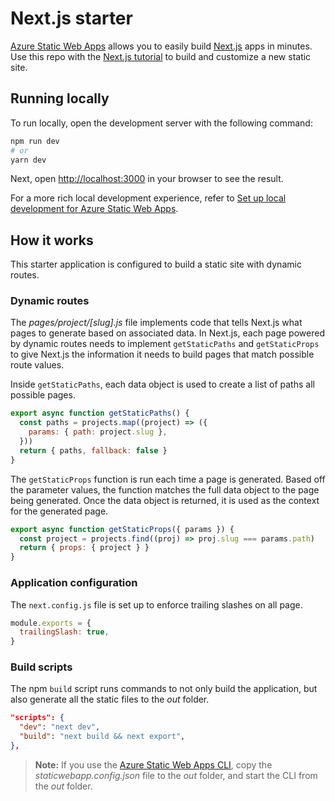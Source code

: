 # Next.js starter

[Azure Static Web Apps](https://docs.microsoft.com/azure/static-web-apps/overview) allows you to easily build [Next.js](https://nextjs.org/) apps in minutes. Use this repo with the [Next.js tutorial](https://docs.microsoft.com/azure/static-web-apps/deploy-nextjs) to build and customize a new static site.

## Running locally

To run locally, open the development server with the following command:

```bash
npm run dev
# or
yarn dev
```

Next, open [http://localhost:3000](http://localhost:3000) in your browser to see the result.

For a more rich local development experience, refer to [Set up local development for Azure Static Web Apps](https://docs.microsoft.com/azure/static-web-apps/local-development).

## How it works

This starter application is configured to build a static site with dynamic routes.

### Dynamic routes

The _pages/project/[slug].js_ file implements code that tells Next.js what pages to generate based on associated data. In Next.js, each page powered by dynamic routes needs to implement `getStaticPaths` and `getStaticProps` to give Next.js the information it needs to build pages that match possible route values.

Inside `getStaticPaths`, each data object is used to create a list of paths all possible pages.

```javascript
export async function getStaticPaths() {
  const paths = projects.map((project) => ({
    params: { path: project.slug },
  }))
  return { paths, fallback: false }
}
```

The `getStaticProps` function is run each time a page is generated. Based off the parameter values, the function matches the full data object to the page being generated. Once the data object is returned, it is used as the context for the generated page.

```javascript
export async function getStaticProps({ params }) {
  const project = projects.find((proj) => proj.slug === params.path)
  return { props: { project } }
}
```

### Application configuration

The `next.config.js` file is set up to enforce trailing slashes on all page.

```javascript
module.exports = {
  trailingSlash: true,
}
```

### Build scripts

The npm `build` script runs commands to not only build the application, but also generate all the static files to the _out_ folder.

```json
"scripts": {
  "dev": "next dev",
  "build": "next build && next export",
},
```

> **Note:** If you use the [Azure Static Web Apps CLI](https://docs.microsoft.com/azure/static-web-apps/local-development), copy the _staticwebapp.config.json_ file to the _out_ folder, and start the CLI from the _out_ folder.
